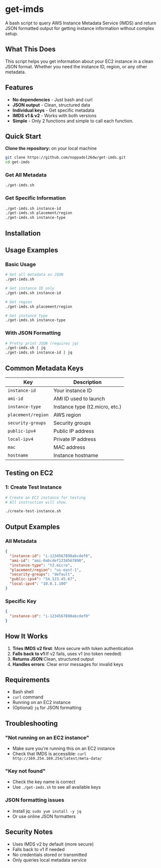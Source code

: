 # get-imds

A bash script to query AWS Instance Metadata Service (IMDS) and return JSON formatted output for getting instance information without complex setup.

## What This Does

This script helps you get information about your EC2 instance in a clean JSON format. Whether you need the instance ID, region, or any other metadata.

## Features

- **No dependencies** - Just bash and curl
- **JSON output** - Clean, structured data
- **Individual keys** - Get specific metadata
- **IMDS v1 & v2** - Works with both versions
- **Simple** - Only 2 functions and simple to call each function.

## Quick Start
**Clone the repository:** on your local machine
   ```bash
   git clone https://github.com/noppadol26dw/get-imds.git
   cd get-imds
   ```

### Get All Metadata
```bash
./get-imds.sh
```

### Get Specific Information
```bash
./get-imds.sh instance-id
./get-imds.sh placement/region
./get-imds.sh instance-type
```

## Installation



## Usage Examples

### Basic Usage
```bash
# Get all metadata as JSON
./get-imds.sh

# Get instance ID only
./get-imds.sh instance-id

# Get region
./get-imds.sh placement/region

# Get instance type
./get-imds.sh instance-type
```

### With JSON Formatting
```bash
# Pretty print JSON (requires jq)
./get-imds.sh | jq
./get-imds.sh instance-id | jq
```

## Common Metadata Keys

| Key | Description |
|-----|-------------|
| `instance-id` | Your instance ID |
| `ami-id` | AMI ID used to launch |
| `instance-type` | Instance type (t2.micro, etc.) |
| `placement/region` | AWS region |
| `security-groups` | Security groups |
| `public-ipv4` | Public IP address |
| `local-ipv4` | Private IP address |
| `mac` | MAC address |
| `hostname` | Instance hostname |

## Testing on EC2

### 1: Create Test Instance
```bash
# Create an EC2 instance for testing
# All instruction will show.

./create-test-instance.sh
```

## Output Examples

### All Metadata
```json
{
  "instance-id": "i-1234567890abcdef0",
  "ami-id": "ami-0abcdef1234567890",
  "instance-type": "t2.micro",
  "placement/region": "us-east-1",
  "security-groups": "default",
  "public-ipv4": "54.123.45.67",
  "local-ipv4": "10.0.1.100"
}
```

### Specific Key
```json
{
  "instance-id": "i-1234567890abcdef0"
}
```

## How It Works

1. **Tries IMDS v2 first**: More secure with token authentication
2. **Falls back to v1**:If v2 fails, uses v1 (no token needed)
3. **Returns JSON**:Clean, structured output
4. **Handles errors**: Clear error messages for invalid keys

## Requirements

- Bash shell
- `curl` command
- Running on an EC2 instance
- (Optional) `jq` for JSON formatting

## Troubleshooting

### "Not running on an EC2 instance"
- Make sure you're running this on an EC2 instance
- Check that IMDS is accessible: `curl http://169.254.169.254/latest/meta-data/`

### "Key not found"
- Check the key name is correct
- Use `./get-imds.sh` to see all available keys

### JSON formatting issues
- Install jq: `sudo yum install -y jq`
- Or use online JSON formatters

## Security Notes

- Uses IMDS v2 by default (more secure)
- Falls back to v1 if needed
- No credentials stored or transmitted
- Only queries local metadata service